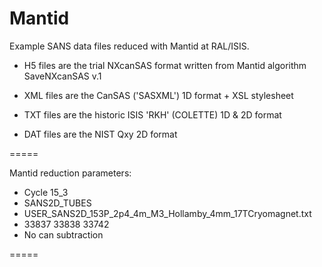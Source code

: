 # Mantid
Example SANS data files reduced with Mantid at RAL/ISIS.

 - H5 files are the trial NXcanSAS format written from Mantid algorithm 
SaveNXcanSAS v.1

 - XML files are the CanSAS ('SASXML') 1D format + XSL stylesheet

 - TXT files are the historic ISIS 'RKH' (COLETTE) 1D & 2D format

 - DAT files are the NIST Qxy 2D format



=====

Mantid reduction parameters:
 - Cycle 15_3
 - SANS2D_TUBES
 - USER_SANS2D_153P_2p4_4m_M3_Hollamby_4mm_17TCryomagnet.txt
 - 33837     33838     33742
 - No can subtraction

=====